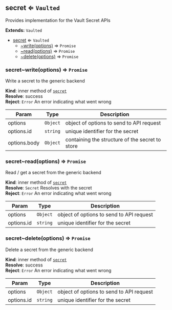 <a name="module_secret"></a>
## secret ⇐ <code>Vaulted</code>
Provides implementation for the Vault Secret APIs

**Extends:** <code>Vaulted</code>  

* [secret](#module_secret) ⇐ <code>Vaulted</code>
    * [~write(options)](#module_secret..write) ⇒ <code>Promise</code>
    * [~read(options)](#module_secret..read) ⇒ <code>Promise</code>
    * [~delete(options)](#module_secret..delete) ⇒ <code>Promise</code>

<a name="module_secret..write"></a>
### secret~write(options) ⇒ <code>Promise</code>
Write a secret to the generic backend

**Kind**: inner method of <code>[secret](#module_secret)</code>  
**Resolve**: success  
**Reject**: <code>Error</code> An error indicating what went wrong  

| Param | Type | Description |
| --- | --- | --- |
| options | <code>Object</code> | object of options to send to API request |
| options.id | <code>string</code> | unique identifier for the secret |
| options.body | <code>Object</code> | containing the structure of the secret to store |

<a name="module_secret..read"></a>
### secret~read(options) ⇒ <code>Promise</code>
Read / get a secret from the generic backend

**Kind**: inner method of <code>[secret](#module_secret)</code>  
**Resolve**: <code>Secret</code> Resolves with the secret  
**Reject**: <code>Error</code> An error indicating what went wrong  

| Param | Type | Description |
| --- | --- | --- |
| options | <code>Object</code> | object of options to send to API request |
| options.id | <code>string</code> | unique identifier for the secret |

<a name="module_secret..delete"></a>
### secret~delete(options) ⇒ <code>Promise</code>
Delete a secret from the generic backend

**Kind**: inner method of <code>[secret](#module_secret)</code>  
**Resolve**: success  
**Reject**: <code>Error</code> An error indicating what went wrong  

| Param | Type | Description |
| --- | --- | --- |
| options | <code>Object</code> | object of options to send to API request |
| options.id | <code>string</code> | unique identifier for the secret |

